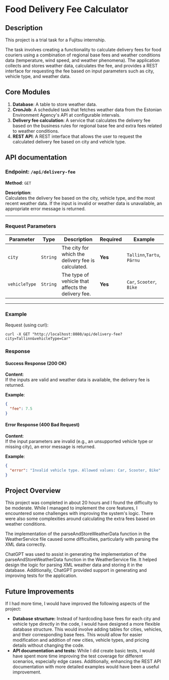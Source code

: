 # Food Delivery Fee Calculator

## Description
This project is a trial task for a Fujitsu internship.


The task involves creating a functionality to calculate delivery fees for food couriers using a combination of regional base fees and weather conditions data (temperature, wind speed, and weather phenomena). The application collects and stores weather data, calculates the fee, and provides a REST interface for requesting the fee based on input parameters such as city, vehicle type, and weather data.

## Core Modules
1. **Database**: A table to store weather data.
2. **CronJob**: A scheduled task that fetches weather data from the Estonian Environment Agency's API at configurable intervals.
3. **Delivery fee calculation**: A service that calculates the delivery fee based on the business rules for regional base fee and extra fees related to weather conditions.
4. **REST API**: A REST interface that allows the user to request the calculated delivery fee based on city and vehicle type.

##  API documentation
### **Endpoint**: `/api/delivery-fee`

**Method**: `GET`

**Description**:  
Calculates the delivery fee based on the city, vehicle type, and the most recent weather data. If the input is invalid or weather data is unavailable, an appropriate error message is returned.

---

### **Request Parameters**

| Parameter     | Type     | Description                                        | Required | Example                    |
|---------------|----------|----------------------------------------------------|----------|----------------------------|
| `city`        | `String` | The city for which the delivery fee is calculated. | **Yes**  | `Tallinn`,`Tartu`, `Pärnu` |
| `vehicleType` | `String` | The type of vehicle that affects the delivery fee. | **Yes**  | `Car`, `Scooter`, `Bike`   |

---

### **Example**
Request (using curl):
```
curl -X GET "http://localhost:8080/api/delivery-fee?city=Tallinn&vehicleType=Car"
```


### **Response**

#### **Success Response (200 OK)**

**Content**:  
If the inputs are valid and weather data is available, the delivery fee is returned.

**Example**:
```json
{
  "fee": 7.5
}
```
#### **Error Response (400 Bad Request)**
**Content**:    
If the input parameters are invalid (e.g., an unsupported vehicle type or missing city), an error message is returned.

**Example**:
```json
{
  "error": "Invalid vehicle type. Allowed values: Car, Scooter, Bike"
}
```

## Project Overview
This project was completed in about 20 hours and I found the difficulty to be moderate. While I managed to implement the core features, I encountered some challenges with improving the system's logic. There were also some complexities around calculating the extra fees based on weather conditions.

The implementation of the parseAndStoreWeatherData function in the WeatherService file caused some difficulties, particularly with parsing the XML data correctly.

ChatGPT was used to assist in generating the implementation of the parseAndStoreWeatherData function in the WeatherService file. It helped design the logic for parsing XML weather data and storing it in the database. Additionally, ChatGPT provided support in generating and improving tests for the application.

## Future Improvements
If I had more time, I would have improved the following aspects of the project:
* **Database structure:** Instead of hardcoding base fees for each city and vehicle type directly in the code, I would have designed a more flexible database structure. This would involve adding tables for cities, vehicles, and their corresponding base fees. This would allow for easier modification and addition of new cities, vehicle types, and pricing details without changing the code.
* **API documentation and tests:** While I did create basic tests, I would have spent more time improving the test coverage for different scenarios, especially edge cases. Additionally, enhancing the REST API documentation with more detailed examples would have been a useful improvement.
